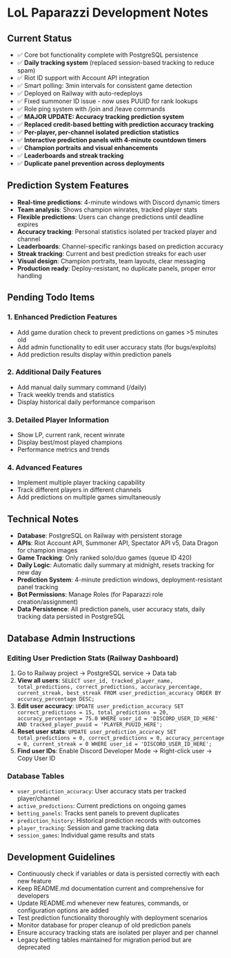 # LoL Paparazzi Development Notes

## Current Status
- ✅ Core bot functionality complete with PostgreSQL persistence
- ✅ **Daily tracking system** (replaced session-based tracking to reduce spam)
- ✅ Riot ID support with Account API integration  
- ✅ Smart polling: 3min intervals for consistent game detection
- ✅ Deployed on Railway with auto-redeploys
- ✅ Fixed summoner ID issue - now uses PUUID for rank lookups
- ✅ Role ping system with /join and /leave commands
- ✅ **MAJOR UPDATE: Accuracy tracking prediction system**
- ✅ **Replaced credit-based betting with prediction accuracy tracking**
- ✅ **Per-player, per-channel isolated prediction statistics**
- ✅ **Interactive prediction panels with 4-minute countdown timers**
- ✅ **Champion portraits and visual enhancements**
- ✅ **Leaderboards and streak tracking**
- ✅ **Duplicate panel prevention across deployments**

## Prediction System Features
- **Real-time predictions**: 4-minute windows with Discord dynamic timers
- **Team analysis**: Shows champion winrates, tracked player stats
- **Flexible predictions**: Users can change predictions until deadline expires
- **Accuracy tracking**: Personal statistics isolated per tracked player and channel
- **Leaderboards**: Channel-specific rankings based on prediction accuracy
- **Streak tracking**: Current and best prediction streaks for each user
- **Visual design**: Champion portraits, team layouts, clear messaging
- **Production ready**: Deploy-resistant, no duplicate panels, proper error handling

## Pending Todo Items

### 1. Enhanced Prediction Features
- Add game duration check to prevent predictions on games >5 minutes old
- Add admin functionality to edit user accuracy stats (for bugs/exploits)
- Add prediction results display within prediction panels

### 2. Additional Daily Features
- Add manual daily summary command (/daily)
- Track weekly trends and statistics
- Display historical daily performance comparison

### 3. Detailed Player Information  
- Show LP, current rank, recent winrate
- Display best/most played champions
- Performance metrics and trends

### 4. Advanced Features
- Implement multiple player tracking capability
- Track different players in different channels
- Add predictions on multiple games simultaneously

## Technical Notes
- **Database**: PostgreSQL on Railway with persistent storage
- **APIs**: Riot Account API, Summoner API, Spectator API v5, Data Dragon for champion images
- **Game Tracking**: Only ranked solo/duo games (queue ID 420)
- **Daily Logic**: Automatic daily summary at midnight, resets tracking for new day
- **Prediction System**: 4-minute prediction windows, deployment-resistant panel tracking
- **Bot Permissions**: Manage Roles (for Paparazzi role creation/assignment)
- **Data Persistence**: All prediction panels, user accuracy stats, daily tracking data persisted in PostgreSQL

## Database Admin Instructions

### Editing User Prediction Stats (Railway Dashboard)
1. Go to Railway project → PostgreSQL service → Data tab
2. **View all users**: `SELECT user_id, tracked_player_name, total_predictions, correct_predictions, accuracy_percentage, current_streak, best_streak FROM user_prediction_accuracy ORDER BY accuracy_percentage DESC;`
3. **Edit user accuracy**: `UPDATE user_prediction_accuracy SET correct_predictions = 15, total_predictions = 20, accuracy_percentage = 75.0 WHERE user_id = 'DISCORD_USER_ID_HERE' AND tracked_player_puuid = 'PLAYER_PUUID_HERE';`
4. **Reset user stats**: `UPDATE user_prediction_accuracy SET total_predictions = 0, correct_predictions = 0, accuracy_percentage = 0, current_streak = 0 WHERE user_id = 'DISCORD_USER_ID_HERE';`
5. **Find user IDs**: Enable Discord Developer Mode → Right-click user → Copy User ID

### Database Tables
- `user_prediction_accuracy`: User accuracy stats per tracked player/channel
- `active_predictions`: Current predictions on ongoing games  
- `betting_panels`: Tracks sent panels to prevent duplicates
- `prediction_history`: Historical prediction records with outcomes
- `player_tracking`: Session and game tracking data
- `session_games`: Individual game results and stats

## Development Guidelines
- Continuously check if variables or data is persisted correctly with each new feature
- Keep README.md documentation current and comprehensive for developers
- Update README.md whenever new features, commands, or configuration options are added
- Test prediction functionality thoroughly with deployment scenarios
- Monitor database for proper cleanup of old prediction panels
- Ensure accuracy tracking stats are isolated per player and per channel
- Legacy betting tables maintained for migration period but are deprecated